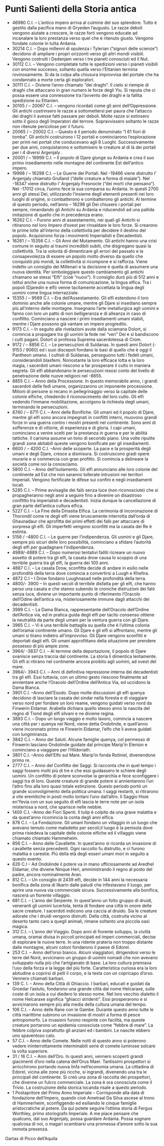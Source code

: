 # Punti Salienti della Storia antica

- 46980 C.I. – L’antico impero arriva al culmine del suo splendore. Tutto è gestito dalla pacifica mano di Gryeden l’augusto. Le razze deboli vengono aiutate a crescere, le razze forti vengono educate ad incanalare la loro prestanza verso quel che è ritenuto giusto. Vengono fondate colonie in tutta Ardania.
- 30214 C.I. – Dopo millenni di opulenza i Tylerian (“signori delle scienze”) decidono di ampliare i propri orizzonti verso gli altri mondi visibili. Vengono costruiti i Dedenjam verso i tre pianeti conosciuti ed il Nut.
- 30112 C.I. – Vengono completate tutte le spedizioni verso i pianeti visibili con enorme successo, soltanto quella verso l’Ettanien termina rovinosamente. Si da la colpa alla chiusura improvvisa del portale che ha condannato a morte certa gli esploratori.
- 30111 C.I. – Diviene l’anno chiamato “dei draghi”. Il cielo si riempie di draghi che attaccano in gran numero le forze degli Yiu. Si reputa che ci possa essere una connessione tra l’avvento dei draghi e la fallita spedizione su Ettanien.
- 30105 / – 20067 C.I. – vengono ricordati come gli anni dell’Oppressione. Gli antichi costrinsero le razze a sottomettersi per paura che l’attacco dei draghi li avesse fatti passare per deboli. Molte razze si estinsero sotto il gioco degli Imperatori del terrore. Sopravvissero soltanto le razze non ritenute pericolose per il futuro.
- 20065 / – 20002 C.I. – Questo è il periodo denominato “I 61 fiori di tomba”. Gli antichi costruirono i 12 portali e cominciarono l’esplorazione per primi nei portali che conducevano agli 8 Luoghi. Successivamente per due anni, conquistarono e sottomisero le creature al di là dei portali per i 4 diversi Argenjaly .
- 20001 / – 19999 C.I. – Il popolo di Djare giunge su Ardania e crea il suo primo insediamento nelle montagne del continente Est dell’antico impero.
- 19998 / – 16298 C.I. – Le Guerre dei Portali. Nel -19466 viene distrutto l’ Argenjaly chiamato Grulland (“delle creature a forma di maiale”). Nel -18347 viene distrutto l’ Argenjaly Fresnocte (“dei morti che pensano”). Nel -17012 circa, l’uomo fece la sua comparsa su Ardania. In questi 2700 anni gli stessi Dei, utilizzando l’insieme degli elementi presenti nei loro luoghi di origine, si combatterono e combatterono gli antichi. Al termine di questo periodo, nell’anno – 16298 gli Dei chiusero i portali per sempre, rimandando gli Antichi su Ardania e riducendoli ad una pallida imitazione di quello che in precedenza erano.
- 16262 C.I. – Furono anni di assestamento, nei quali gli Antichi si ritirarono nel loro Impero d’ovest per rinsaldare le loro forze. Si crearono le prime lotte all’interno della collettività per decidere il destino del popolo. Acquisirono forza i movimenti Imperialisti e Decadentisti.
- 16261 / – 15356 C.I. – Gli Anni del Mutamento. Gli antichi hanno una crisi comune in seguito ai traumi incredibili subiti, che disgregano quasi la collettività. Tra la volontà di dimenticare gli errori del passato e la consapevolezza di essere un popolo molto diverso da quello che conquistò più mondi, la collettività si ricompone e si rafforza. Viene indetto un consiglio dei Millenari e la decisione è quella di assumere una nuova identità. Per simboleggiare questo cambiamento gli antichi chiamano se stessi “Elfi” (cioè “nuovi”). Il consiglio durò più di 512 anni e istituì anche una nuova forma di comunicazione, la lingua elfica. Tra i popoli (Djaredin e elfi) venne tacitamente accettata la lingua degli uomini come lingua interrazziale.
- 15355 / – 9569 C.I. – Era dell’Assestamento. Gli elfi estendono il loro dominio anche alle colonie umane, mentre gli Djare si insediano sempre più all’interno delle montagne. Insegnano l’arte metallurgica agli uomini e fanno con loro un patto di non belligeranza e di alleanza in caso di conflitto. Cominciano a nascere i primi insediamenti umani stabili, mentre i Djare possono già vantare un impero progredito.
- 9173 C.I. – In seguito alle rivelazioni avute dalla sciamana Dolort, si comincia a propagare tra gli uomini la fede nei “veri” Dei e si bandiscono i culti pagani. Dolort si professa Suprema sacerdotessa di Crom.
- 9172 / – 8856 C.I. – Le persecuzioni di Suldanas. In questi anni Dolort (- 9153 / 9060) ed i suoi discepoli fondano le basi di quello che è oggi il Pantheon umano. I cultisti di Suldanas, perseguono tutti i fedeli umani, considerandoli blasfemi. Nonostante la loro efficace lotta e la loro magia, i sacerdoti umani riescono a far prosperare il culto in maniera segreta. Gli elfi abbandonano le persecuzioni resosi conto del livello di penetrazione delle nuove religioni nel -8855.
- 8855 C.I. – Anno della Processione. In questo memorabile anno, i grandi sacerdoti delle fedi umane, organizzarono un imponente processione. Milioni di persone si recano in pellegrinaggio verso la capitale delle colonie elfiche, chiedendo il riconoscimento del loro culto. Gli elfi vedendo l’immane mobilitazione, accolgono la richiesta degli umani, terminando le persecuzioni.
- 8740 / – 6711 C.I. – Anni delle Bonifiche. Gli umani ed il popolo di Djare, mentre gli elfi sono ancora impegnati in conflitti interni, muovono grandi forze in una guerra contro i mostri presenti nel continente. Sono anni di sofferenze e di vittorie, di esperienza e di gloria. I capi umani, cominciano a venire scelti per la prestanza in guerra e per le abilità tattiche. Il carisma assume un tono di secondo piano. Una volte ripulite grandi zone abitabili queste vengono bonificate per gli insediamenti.
- 6600 / – 4200 C.I. –Anni delle scoperte. La pace e la prosperità degli umani e degli Djare, cresce a dismisura. Si costruiscono gradi opere murarie e si
commercia con gran profitto. Si comincia a delineare la società come noi la conosciamo.
- 5800 C.I. – Anno dell’Isolamento. Gli elfi annunciano alle loro colonie del continente ad Est che non saranno tollerate intrusioni nei territori Imperiali. Vengono fortificate le difese sui confini e negli insediamenti locali.
- 5285 C.I. –  Prime avvisaglie dei falò senza luce (non riconosciute) che si propagheranno negli anni a seguire fino a divenire un disastroso conflitto tra imperialisti e decadentisti. Inizia dunque la cancellazione di gran parte dell’antica cultura elfica.
- 5227 C.I. – La Fine della Dinastia Elfica. La cerimonia di incoronazione di Thorondil come re degli elfi viene bruscamente interrotta dall’orda di Ghaunadaur che aprofitta dei primi effetti dei falò per attaccare di sorpresa gli elfi. Gli imperfetti vengono sconfitti ma la casata dei Re è estinta.
- 5156 / -4800 C.I. – Le guerre per l’indipendenza. Gli uomini e gli Djare, sempre più sicuri delle loro possibilità, cominciano a sfidare l’autorità degli elfi
per guadagnare l’indipendenza.
- 4989/-4889 C.I. – Dopo numerosi tentativi falliti ricreare un nuovo assetto di potere tra gli elfi, la casata drow causa lo scoppio di una terribile guerra tra gli elfi, la guerra dei 100 anni.
- 4887 C.I. – La casata Drow, sconfitta decide di andare in esilio nelle profondità della terra dove comincia a convertirsi a Luugh e Kheltra.
- 4872 C.I –  I Drow fondano Luughnasad nelle profondità della terra.
- 4800/- 3900 – In questi secoli di terribile disfatta per gli elfi, che hanno perso una casata e che stanno subendo le croniche distruzioni dei falò senza luce, diviene un importante punto di riferimento l’Oracolo dell’Odine dell’antica via, misteriosamente immune dagli attacchi dei decadentisti.
- 3989 C.I. –  La Dama Bianca, rappresentante dell’Oracolo dell’Ordine dell’Antica via, ed in pratica guida degli elfi per tacito consenso ottiene la neutralità da parte degli umani per la ventura guerra con gli Djare.
- 3965 C.I. – Vi è una terribile battaglia su quella che è l’ultima colonia dell’oramai continente umano. Gli Djare e gli elfi si affrontano, mentre gli umani si tirano indietro all’improvviso. Gli Djare vengono sconfitti e deportati dagli elfi. Gli umani approfittano della situazione per prendere possesso di più ampie zone.
- 3964/ -3837 C.I. – Al termine della deportazione, il popolo di Djare svanisce senza traccia dal continente. La storia li dimentica lentamente. Gli elfi si ritirano nel continente ancora proibito agli uomini, ad ovest del mare.
- 3964/- 3943 C.I. – Anni di definitiva repressione interna dei decadentisti tra gli elfi. Essi tuttavia, con un ultimo gesto riescono finalmente ad annientare anche l’Oracolo dell’Ordine dell’Antica Via, ed uccidono la Dama Bianca.
- 3901 C.I. –Anno dell’Esodo. Dopo molte discussioni gli elfi quenya decidono di lasciare la casata dei sindar nella foresta e di viaggiare verso nord per fondare un loro reame, vengono guidati verso nord da Finwerin Eldamar. Arabella dichiara quello stesso anno la nascita del regno di Tiond degli elfi silvani e ne diviene regina.
- 3893 C.I. – Dopo un lungo viaggio e molto lavoro, comincia a nascere una città per i quenya nel Nord, viene detta Ondolinde, e quell’anno viene incoronato primo re Finwerin Eldamar, l’elfo che li aveva guidati con lungimiranza.
- 3842 C.I. – Anno dei Saluti. Alcune famiglie quenya, col permesso di Finwerin lasciano Ondolinde guidate dal principe Marip’in Elenion e cominciano a viaggiare per l’Hildoriath.
- 3801 C.I. –Anno dell’Elfo sul Mare. Marip’in fonda Rotiniel, divenendone primo re.
- 2777 C.I. – Anno del Conflitto dei Saggi. Si racconta che in quel tempo i saggi fossero molti più di tre e che essi guidassero le schiere degli uomini. Un conflitto di potere sconvolse la gerarchia e fece sconfiggere i saggi tra di loro. Queste creature di grande potere si annientarono l’un l’altro fino alla loro quasi totale estinzione. Questo periodo portò un grande sconvolgimento della politica umana. I saggi restanti, si ritirarono a vite eremitiche in posti molto lontani l’uno dall’altro. Il Saggio Hisie en’Yevia con un suo seguito di elfi lascia le terre note per un isola misteriosa a nord, che sparisce nelle nebbie.
- 1400 C.I. –Anno dei Fiori Spenti. Il tulip è colpito da una grave malattia e da quest’anno ricomincia la conta degli anni elfica.
- 878 C.I. – La Fondazione. Gli umani fondano un villaggio in un luogo che avevano temuto come maledetto per secoli;il luogo è la penisola dove prima risiedeva la capitale delle colonie elfiche ed il villaggio viene chiamato chiamato Hammeheim.
- 856 C.I. – Anno delle Cavallette. In quest’anno si ricorda un invasione di cavallette senza precedenti. Ogni raccolto fu distrutto, e ci furono malattia e carestie. Più della età degli esseri umani mori in seguito a questo evento.
- 826 C.I – Ad Ondolinde il potere va in mano ufficiosamente ad Aredhel Eldamar, che diviene Ninque Heri, amministrando il regno al posto del padre, ancora nominalmente Aran.
- 812 C.I. – Un consiglio di 2439 elfi, decide in 144 anni la necessaria bonifica della zona di Ilkarin dalle paludi che infestavano il luogo, per aprire una nuova via commerciale sicura. Successivamente alla bonifica, nascerà un fiorente villaggio.
- 681 C.I. – L’anno del Serpente. In quest’anno un folto gruppo di druidi, veneranti gli uomini lucertola, tenta di fondare una città in onore delle sacre creature. I sacerdoti indicono una caccia al druido. Sia le creature adorate che i druidi vengono distrutti. Della città, costruita vicino al deserto tanto caro a quegli animali, rimane soltanto una piccola oasi magica.
- 312 C.I. – L’anno del Viaggio. Dopo anni di fiorente sviluppo, la civiltà umana, oramai divisa in piccoli principati ed imperi commerciali, decise di esplorare le nuove terre. In una ridente prateria non troppo distante dalle montagne, alcuni coloni fondarono il paese di Edorel.
- 253 C.I. – Anno dell’orso bianco. Alcuni viaggiatori, dirigendosi verso le terre del Nord, avvicinano un gruppo di uomini nomadi che non avevano sviluppato nulla più che l’artigianato di base. La loro cultura premiava l’uso della forza e la legge del più forte. Caratteristica curiosa era la loro abitudine a coprirsi di pelli il corpo, e la testa con un copricapo d’orso. Vennero chiamati barbari.
- 139 C. I. – Anno della Città di Ghiaccio. I barbari, educati e guidati da Groedar l’astuto, fondarono una grande città dal nome Helcaraxe, sulle coste di un isola a cui diedero lo stesso nome. Nel loro vecchio dialetto il nome Helcaraxe significa “ghiacci stridenti”. Essi prosperarono e si avvicinarono sempre più alla media della cultura umana del tempo.
- 106 C.I. – Anno delle Rane con le Gambe. Durante questo anno tutte le città marittime subirono un invasione di mostri a forma di pesce antropomorfo. Le invasioni furono respinte con facilità, ma queste creature portarono un epidemia conosciuta come “febbre di mare”. La febbre colpiva soprattutto gli anziani ed i bambini. Le nascite ebbero uno spaventoso calo.
- 57 C.I. – Anno delle Comete. Nelle notti di questo anno si poterono vedere ininterrottamente interminabili serie di comete luminose solcare la volta superiore.
- 31 / 16 C.I. – Anni dell’Oro. In questi anni, vennero scoperti grandi giacimenti d’oro nella catena dell’Orus Maer. Tantissimi prospettori si arricchirono portando nuova linfa nell’economia umana. La cittadina di Edorel, vicina alle zone più ricche, si ingrandì, divenendo una tra le principali del continente. Si creò una zona di raccolta dei prospettori, che divenne un fulcro commerciale. La zona è ora conosciuta come il Trivio. La costruzione della storica locanda risale a questo periodo.
- 1 Postapritore del Primo Anno Imperiale – Corrisponde alla data di fondazione dell’Impero, quando cioè Ametraal Da Silva ascese al trono di Hammerheim, sconfiggendo ed esiliando le cinque famiglie aristocratiche al potere. Da qui potete seguire l’ottima storia di Fergus Worthley, primo storiografo Imperiale.
A me piace pensare che qualcuno, dal suo Argenjaly, possa guardare Ardania. Possa sognare qualcosa di noi, o magari scambiarsi una promessa d’amore sotto la sua immota presenza.

Gartax di Picco dell’Aquila